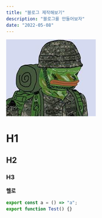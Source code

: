 ```yaml
---
title: "블로그 제작해보기"
description: "블로그를 만들어보자"
date: "2022-05-08"
---
```


![이미지](/thumbnails/pepe.jpeg)

# H1

## H2

### H3

**헬로**

```ts
export const a = () => "a";
export function Test() {}
```
